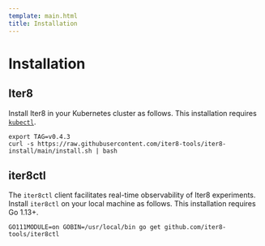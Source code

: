 ```yaml
---
template: main.html
title: Installation
---
```


# Installation

## Iter8

Install Iter8 in your Kubernetes cluster as follows. This installation requires [`kubectl`](https://kubernetes.io/docs/tasks/tools/install-kubectl/).

```shell
export TAG=v0.4.3
curl -s https://raw.githubusercontent.com/iter8-tools/iter8-install/main/install.sh | bash
```

## iter8ctl
The `iter8ctl` client facilitates real-time observability of Iter8 experiments. Install `iter8ctl` on your local machine as follows. This installation requires Go 1.13+.

```shell
GO111MODULE=on GOBIN=/usr/local/bin go get github.com/iter8-tools/iter8ctl
```